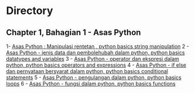 # Directory

## Chapter 1, Bahagian 1 - Asas Python

1- [Asas Python : Manipulasi rentetan , python basics string manipulation](../Basic_Python_Asas_Python/lesson_1_string_manipulation.md)
2 - [Asas Python - jenis data dan pembolehubah dalam python, python basics datatypes and variables](../Basic_Python_Asas_Python/lesson_2_datatypes_and_variables.md)
3 - [Asas Python - operator dan ekspresi dalam python, python basics operators and expressions](../Basic_Python_Asas_Python/lesson_3_operators_and_expressions.md)
4 - [Asas Python - if else dan pernyataan bersyarat dalam python, python basics conditional statements](../Basic_Python_Asas_Python/lesson_4_conditional_statements.md)
5 - [Asas Python - pengulangan dalam python, python basics loops](../Basic_Python_Asas_Python/lesson_5_loops.md)
6 - [Asas Python - fungsi dalam python, python basics functions](../Basic_Python_Asas_Python/lesson_6_functions.md)

